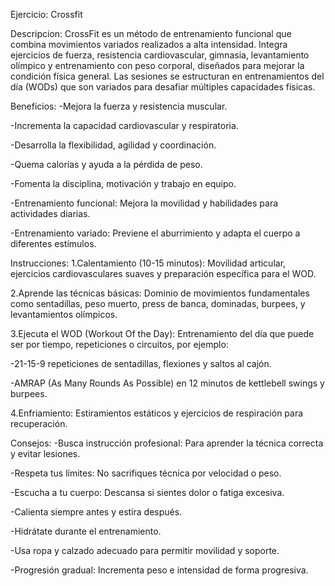 Ejercicio: Crossfit

Descripcion:
CrossFit es un método de entrenamiento funcional que combina movimientos variados realizados a alta intensidad. Integra ejercicios de fuerza, resistencia cardiovascular, gimnasia, levantamiento olímpico y entrenamiento con peso corporal, diseñados para mejorar la condición física general. Las sesiones se estructuran en entrenamientos del día (WODs) que son variados para desafiar múltiples capacidades físicas.

Beneficios:
-Mejora la fuerza y resistencia muscular.

-Incrementa la capacidad cardiovascular y respiratoria.

-Desarrolla la flexibilidad, agilidad y coordinación.

-Quema calorías y ayuda a la pérdida de peso.

-Fomenta la disciplina, motivación y trabajo en equipo.

-Entrenamiento funcional: Mejora la movilidad y habilidades para actividades diarias.

-Entrenamiento variado: Previene el aburrimiento y adapta el cuerpo a diferentes estímulos.

Instrucciones:
1.Calentamiento (10-15 minutos): Movilidad articular, ejercicios cardiovasculares suaves y preparación específica para el WOD.

2.Aprende las técnicas básicas: Dominio de movimientos fundamentales como sentadillas, peso muerto, press de banca, dominadas, burpees, y levantamientos olímpicos.

3.Ejecuta el WOD (Workout Of the Day): Entrenamiento del día que puede ser por tiempo, repeticiones o circuitos, por ejemplo:

-21-15-9 repeticiones de sentadillas, flexiones y saltos al cajón.

-AMRAP (As Many Rounds As Possible) en 12 minutos de kettlebell swings y burpees.

4.Enfriamiento: Estiramientos estáticos y ejercicios de respiración para recuperación.

Consejos:
-Busca instrucción profesional: Para aprender la técnica correcta y evitar lesiones.

-Respeta tus límites: No sacrifiques técnica por velocidad o peso.

-Escucha a tu cuerpo: Descansa si sientes dolor o fatiga excesiva.

-Calienta siempre antes y estira después.

-Hidrátate durante el entrenamiento.

-Usa ropa y calzado adecuado para permitir movilidad y soporte.

-Progresión gradual: Incrementa peso e intensidad de forma progresiva.

